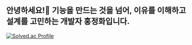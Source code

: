 ## 안녕하세요!👋 기능을 만드는 것을 넘어, 이유를 이해하고 설계를 고민하는 개발자 홍정화입니다.
 
[![Solved.ac Profile](http://mazassumnida.wtf/api/v2/generate_badge?boj=ekdan31)](https://solved.ac/ekdan31/)
<!--
**ekdan38/ekdan38** is a ✨ _special_ ✨ repository because its `README.md` (this file) appears on your GitHub profile.

Here are some ideas to get you started:

- 🔭 I’m currently working on ...
- 🌱 I’m currently learning ...
- 👯 I’m looking to collaborate on ...
- 🤔 I’m looking for help with ...
- 💬 Ask me about ...
- 📫 How to reach me: ...
- 😄 Pronouns: ...
- ⚡ Fun fact: ...
-->

